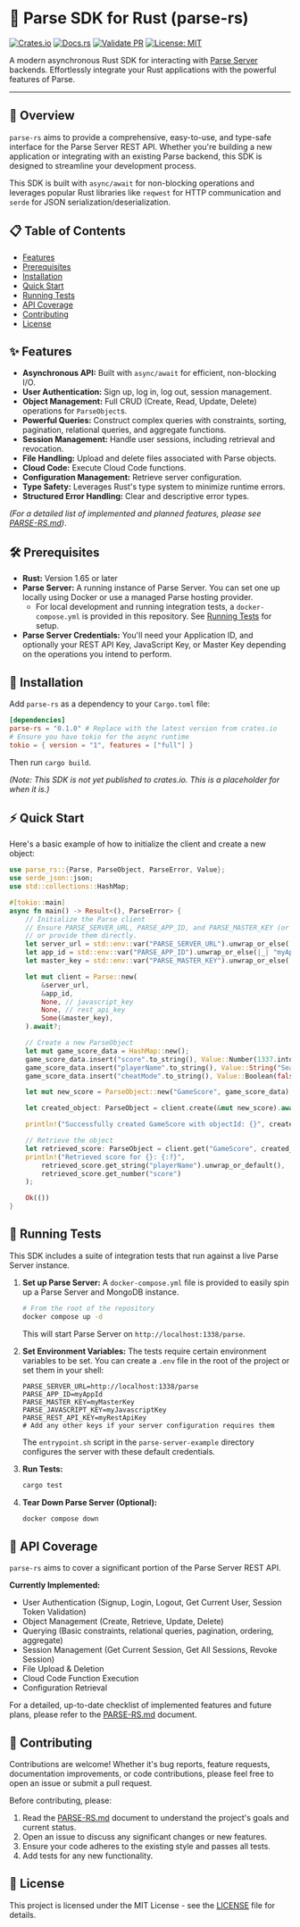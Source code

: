# 🦀 Parse SDK for Rust (parse-rs)

[![Crates.io](https://img.shields.io/crates/v/parse-rs.svg?style=flat-square&logo=rust)](https://crates.io/crates/parse-rs)
[![Docs.rs](https://img.shields.io/docsrs/parse-rs?style=flat-square&logo=rust)](https://docs.rs/parse-rs)
[![Validate PR](https://github.com/tbraun96/parse-rs/actions/workflows/validate-pr.yml/badge.svg)](https://github.com/tbraun96/parse-rs/actions/workflows/validate-pr.yml)
[![License: MIT](https://img.shields.io/badge/License-MIT-blue.svg)](LICENSE-MIT)

A modern asynchronous Rust SDK for interacting with [Parse Server](https://parseplatform.org/) backends. Effortlessly integrate your Rust applications with the powerful features of Parse.

---

## 📖 Overview

`parse-rs` aims to provide a comprehensive, easy-to-use, and type-safe interface for the Parse Server REST API. Whether you're building a new application or integrating with an existing Parse backend, this SDK is designed to streamline your development process.

This SDK is built with `async/await` for non-blocking operations and leverages popular Rust libraries like `reqwest` for HTTP communication and `serde` for JSON serialization/deserialization.

## 📋 Table of Contents

- [Features](#✨-features)
- [Prerequisites](#🛠️-prerequisites)
- [Installation](#🚀-installation)
- [Quick Start](#⚡-quick-start)
- [Running Tests](#🧪-running-tests)
- [API Coverage](#🎯-api-coverage)
- [Contributing](#🤝-contributing)
- [License](#📜-license)

## ✨ Features

- **Asynchronous API:** Built with `async/await` for efficient, non-blocking I/O.
- **User Authentication:** Sign up, log in, log out, session management.
- **Object Management:** Full CRUD (Create, Read, Update, Delete) operations for `ParseObject`s.
- **Powerful Queries:** Construct complex queries with constraints, sorting, pagination, relational queries, and aggregate functions.
- **Session Management:** Handle user sessions, including retrieval and revocation.
- **File Handling:** Upload and delete files associated with Parse objects.
- **Cloud Code:** Execute Cloud Code functions.
- **Configuration Management:** Retrieve server configuration.
- **Type Safety:** Leverages Rust's type system to minimize runtime errors.
- **Structured Error Handling:** Clear and descriptive error types.

*(For a detailed list of implemented and planned features, please see [PARSE-RS.md](./PARSE-RS.md#7-implementation-checklist))*.

## 🛠️ Prerequisites

- **Rust:** Version 1.65 or later
- **Parse Server:** A running instance of Parse Server. You can set one up locally using Docker or use a managed Parse hosting provider.
  - For local development and running integration tests, a `docker-compose.yml` is provided in this repository. See [Running Tests](#🧪-running-tests) for setup.
- **Parse Server Credentials:** You'll need your Application ID, and optionally your REST API Key, JavaScript Key, or Master Key depending on the operations you intend to perform.

## 🚀 Installation

Add `parse-rs` as a dependency to your `Cargo.toml` file:

```toml
[dependencies]
parse-rs = "0.1.0" # Replace with the latest version from crates.io
# Ensure you have tokio for the async runtime
tokio = { version = "1", features = ["full"] }
```

Then run `cargo build`.

*(Note: This SDK is not yet published to crates.io. This is a placeholder for when it is.)*

## ⚡ Quick Start

Here's a basic example of how to initialize the client and create a new object:

```rust
use parse_rs::{Parse, ParseObject, ParseError, Value};
use serde_json::json;
use std::collections::HashMap;

#[tokio::main]
async fn main() -> Result<(), ParseError> {
    // Initialize the Parse client
    // Ensure PARSE_SERVER_URL, PARSE_APP_ID, and PARSE_MASTER_KEY (or other keys) are set in your environment
    // or provide them directly.
    let server_url = std::env::var("PARSE_SERVER_URL").unwrap_or_else(|_| "http://localhost:1338/parse".to_string());
    let app_id = std::env::var("PARSE_APP_ID").unwrap_or_else(|_| "myAppId".to_string());
    let master_key = std::env::var("PARSE_MASTER_KEY").unwrap_or_else(|_| "myMasterKey".to_string());

    let mut client = Parse::new(
        &server_url,
        &app_id,
        None, // javascript_key
        None, // rest_api_key
        Some(&master_key),
    ).await?;

    // Create a new ParseObject
    let mut game_score_data = HashMap::new();
    game_score_data.insert("score".to_string(), Value::Number(1337.into()));
    game_score_data.insert("playerName".to_string(), Value::String("Sean Plott".to_string()));
    game_score_data.insert("cheatMode".to_string(), Value::Boolean(false));

    let mut new_score = ParseObject::new("GameScore", game_score_data);

    let created_object: ParseObject = client.create(&mut new_score).await?;

    println!("Successfully created GameScore with objectId: {}", created_object.get_object_id().unwrap());

    // Retrieve the object
    let retrieved_score: ParseObject = client.get("GameScore", created_object.get_object_id().unwrap()).await?;
    println!("Retrieved score for {}: {:?}", 
        retrieved_score.get_string("playerName").unwrap_or_default(),
        retrieved_score.get_number("score")
    );

    Ok(())
}
```

## 🧪 Running Tests

This SDK includes a suite of integration tests that run against a live Parse Server instance.

1. **Set up Parse Server:**
    A `docker-compose.yml` file is provided to easily spin up a Parse Server and MongoDB instance.

    ```bash
    # From the root of the repository
    docker compose up -d
    ```

    This will start Parse Server on `http://localhost:1338/parse`.

2. **Set Environment Variables:**
    The tests require certain environment variables to be set. You can create a `.env` file in the root of the project or set them in your shell:

    ```env
    PARSE_SERVER_URL=http://localhost:1338/parse
    PARSE_APP_ID=myAppId
    PARSE_MASTER_KEY=myMasterKey
    PARSE_JAVASCRIPT_KEY=myJavascriptKey
    PARSE_REST_API_KEY=myRestApiKey
    # Add any other keys if your server configuration requires them
    ```

    The `entrypoint.sh` script in the `parse-server-example` directory configures the server with these default credentials.

3. **Run Tests:**

    ```bash
    cargo test
    ```

4. **Tear Down Parse Server (Optional):**

    ```bash
    docker compose down
    ```

## 🎯 API Coverage

`parse-rs` aims to cover a significant portion of the Parse Server REST API.

**Currently Implemented:**

- User Authentication (Signup, Login, Logout, Get Current User, Session Token Validation)
- Object Management (Create, Retrieve, Update, Delete)
- Querying (Basic constraints, relational queries, pagination, ordering, aggregate)
- Session Management (Get Current Session, Get All Sessions, Revoke Session)
- File Upload & Deletion
- Cloud Code Function Execution
- Configuration Retrieval

For a detailed, up-to-date checklist of implemented features and future plans, please refer to the [PARSE-RS.md](./PARSE-RS.md#7-implementation-checklist) document.

## 🤝 Contributing

Contributions are welcome! Whether it's bug reports, feature requests, documentation improvements, or code contributions, please feel free to open an issue or submit a pull request.

Before contributing, please:

1. Read the [PARSE-RS.md](./PARSE-RS.md) document to understand the project's goals and current status.
2. Open an issue to discuss any significant changes or new features.
3. Ensure your code adheres to the existing style and passes all tests.
4. Add tests for any new functionality.

## 📜 License

This project is licensed under the MIT License - see the [LICENSE](./LICENSE) file for details.
